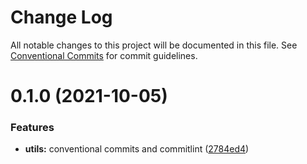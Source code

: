 # Change Log

All notable changes to this project will be documented in this file.
See [Conventional Commits](https://conventionalcommits.org) for commit guidelines.

# 0.1.0 (2021-10-05)


### Features

* **utils:** conventional commits and commitlint ([2784ed4](https://github.com/hyungjunk/monorepo-template/commit/2784ed451bb3a46b9dfb73475af9d24c5ca17e4a))
